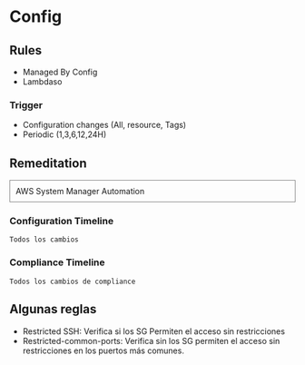 # Config

## Rules
- Managed By Config
- Lambdaso

### Trigger
- Configuration changes (All, resource, Tags)
- Periodic (1,3,6,12,24H)

## Remeditation

<div style='border:1px solid gray; padding:10px'>
AWS System Manager Automation
</div>

### Configuration Timeline

    Todos los cambios

### Compliance Timeline

    Todos los cambios de compliance

## Algunas reglas
- Restricted SSH: Verifica si los SG Permiten el acceso sin restricciones
- Restricted-common-ports: Verifica sin los SG permiten el acceso sin restricciones en los puertos más comunes.